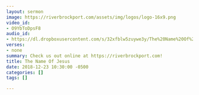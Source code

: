 ```yaml
---
layout: sermon
image: https://riverbrockport.com/assets/img/logos/logo-16x9.png
video_id:
- O9YbToDpsF8
audio_id:
- https://dl.dropboxusercontent.com/s/32xfblw5zuywe3y/The%20Name%20Of%20Jesus.mp3?dl=0
verses:
- none
summary: Check us out online at https://riverbrockport.com!
title: The Name Of Jesus
date: 2018-12-23 10:30:00 -0500
categories: []
tags: []

---
```

